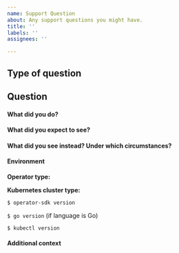 ```yaml
---
name: Support Question
about: Any support questions you might have.
title: ''
labels: ''
assignees: ''

---
```


<!--
Thanks for filing an issue! Before hitting the button, please answer these questions.

Fill in as much of the template below as you can. If you leave out information, we can't help you as well.

We will try our best to answer the question, but we also have a mailing list and slack channel for any other questions.
-->

## Type of question

<!-- Uncomment one or more of the following lines depending on what you are asking about: -->

<!-- Best practices -->
<!-- How to implement a specific feature -->
<!-- General operator-related help -->
<!-- Open question -->

## Question

#### What did you do?

<!-- A clear and concise description of the steps you took (or insert a code snippet). -->

#### What did you expect to see?

<!-- A clear and concise description of what you expected to happen (or insert a code snippet). -->

#### What did you see instead? Under which circumstances?

<!-- A clear and concise description of what you expected to happen (or insert a code snippet). -->

#### Environment

**Operator type:**

<!-- Uncomment one or more of the following lines corresponding to the language of the operator type -->

<!-- /language go -->
<!-- /language ansible - For ansible operator related questions, please create the issue in https://github.com/operator-framework/ansible-operator-plugins -->
<!-- /language helm -->

**Kubernetes cluster type:**

<!-- The type of cluster used for testing/deployment, ex. "vanilla", "OpenShift" -->

`$ operator-sdk version`

<!-- Insert the output of `operator-sdk version` here. -->

`$ go version` (if language is Go)

<!-- Insert the output of `go version` here -->

`$ kubectl version`

<!-- Insert the output of `kubectl version` here -->

#### Additional context

<!-- Add any other context about the question here. -->
